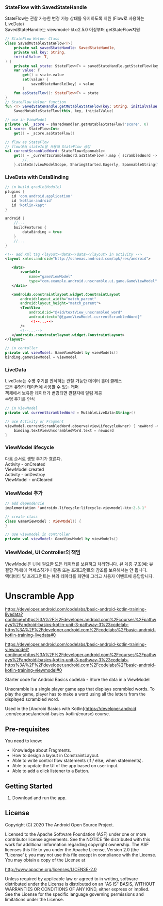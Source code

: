 
### StateFlow with SavedStateHandle
StateFlow는 관찰 가능한 변경 가능 상태를 유지하도록 지원 (Flow로 사용하는 LiveData)</br>
SavedStateHandle는 viewmodel-ktx:2.5.0 이상부터 getStateFlow지원
```kotlin
// StateFlow Helper Class
class SavedMutableStateFlow<T>(
    private val savedStateHandle: SavedStateHandle,
    private val key: String,
    initialValue: T,
) {
    private val state: StateFlow<T> = savedStateHandle.getStateFlow(key, initialValue)
    var value: T
        get() = state.value
        set(value) {
            savedStateHandle[key] = value
        }
    fun asStateFlow(): StateFlow<T> = state
}
// StateFlow Helper function
fun <T> SavedStateHandle.getMutableStateFlow(key: String, initialValue: T): SavedMutableStateFlow<T> =
    SavedMutableStateFlow(this, key, initialValue)

// use in ViewModel
private val _score = sharedHandler.getMutableStateFlow("score", 0)
val score: StateFlow<Int>
    get() = _score.asStateFlow()

// flow as StateFlow
// flow에서 stateIn을 사용해 StateFlow 생성 
val currentScrambledWord: StateFlow<Spannable>
    get() = _currentScrambledWord.asStateFlow().map { scrambledWord ->
        //...
    }.stateIn(viewModelScope, SharingStarted.Eagerly, SpannableString(""))
```

### LiveData with DataBinding
```groovy
// in build.gradle(Module)
plugins {
   id 'com.android.application'
   id 'kotlin-android'
   id 'kotlin-kapt'
}

android {
    //...
    buildFeatures {
        dataBinding = true
    }
    //...
}
```
```xml
<!-- add xml tag <layout><data></data></layout> in activity -->
<layout xmlns:android="http://schemas.android.com/apk/res/android">

   <data>
       <variable
           name="gameViewModel"
           type="com.example.android.unscramble.ui.game.GameViewModel" />
   </data>

   <androidx.constraintlayout.widget.ConstraintLayout
       android:layout_width="match_parent"
       android:layout_height="match_parent">
       <TextView
           android:id="@+id/textView_unscrambled_word"
           android:text="@{gameViewModel.currentScrambledWord}"
            <!--...-->
       />
       <!--...-->
   </androidx.constraintlayout.widget.ConstraintLayout>
</layout>
```
```kotlin
// in contoller
private val viewModel: GameViewModel by viewModels()
binding.gameViewModel = viewmodel
```


### LiveData
LiveData는 수명 주기를 인식하는 관찰 가능한 데이터 홀더 클래스  
모든 유형의 데이터에 사용할 수 있는 래퍼  
객체에서 보유한 데이터가 변경되면 관찰자에 알림 제공  
수명 주기를 인식

```kotlin
// in ViewModel
private val currentScrambledWord = MutableLiveData<String>()

// use Activity or Fragment
viewModel.currentScrambledWord.observe(viewLifecycleOwner) { newWord ->
    binding.textViewUnscrambledWord.text = newWord
}

```

### ViewModel lifecycle
다음 순서로 생명 주기가 흐른다.  
Activity - onCreated  
ViewModel created  
Activity - onDestroy  
ViewModel - onCleared  

### ViewModel 추가
```kotlin
// add dependencie
implementation 'androidx.lifecycle:lifecycle-viewmodel-ktx:2.3.1'

// create class
class GameViewModel : ViewModel() {
}

// use viewmodel in controller
private val viewModel: GameViewModel by viewModels()
```

### ViewModel, UI Controller의 책임
ViewModel은 UI에 필요한 모든 데이터를 보유하고 처리합니다. 뷰 계층 구조(예: 뷰 결합 객체)에 액세스하거나 활동 또는 프래그먼트의 참조를 보유해서는 안 됩니다.  
액티비티 및 프래그먼트는 뷰와 데이터를 화면에 그리고 사용자 이벤트에 응답합니다.


Unscramble App
===================================
https://developer.android.com/codelabs/basic-android-kotlin-training-livedata?continue=https%3A%2F%2Fdeveloper.android.com%2Fcourses%2Fpathways%2Fandroid-basics-kotlin-unit-3-pathway-3%23codelab-https%3A%2F%2Fdeveloper.android.com%2Fcodelabs%2Fbasic-android-kotlin-training-livedata#0  

https://developer.android.com/codelabs/basic-android-kotlin-training-viewmodel?continue=https%3A%2F%2Fdeveloper.android.com%2Fcourses%2Fpathways%2Fandroid-basics-kotlin-unit-3-pathway-3%23codelab-https%3A%2F%2Fdeveloper.android.com%2Fcodelabs%2Fbasic-android-kotlin-training-viewmodel#0

Starter code for Android Basics codelab - Store the data in a ViewModel

Unscramble is  a single player game app that displays scrambled words. To play the game, player has
to make a word using all the letters from the displayed scrambled word.

Used in the [Android Basics with Kotlin](https://developer.android
.com/courses/android-basics-kotlin/course) course.


Pre-requisites
--------------

You need to know:
- Knowledge about Fragments.
- How to design a layout in ConstraintLayout.
- Able to write control flow statements (if / else, when statements).
- Able to update the UI of the app based on user input.
- Able to add a click listener to a Button.


Getting Started
---------------

1. Download and run the app.

License
-------

Copyright (C) 2020 The Android Open Source Project.

Licensed to the Apache Software Foundation (ASF) under one or more contributor
license agreements.  See the NOTICE file distributed with this work for
additional information regarding copyright ownership.  The ASF licenses this
file to you under the Apache License, Version 2.0 (the "License"); you may not
use this file except in compliance with the License.  You may obtain a copy of
the License at

  http://www.apache.org/licenses/LICENSE-2.0

Unless required by applicable law or agreed to in writing, software
distributed under the License is distributed on an "AS IS" BASIS, WITHOUT
WARRANTIES OR CONDITIONS OF ANY KIND, either express or implied.  See the
License for the specific language governing permissions and limitations under
the License.

